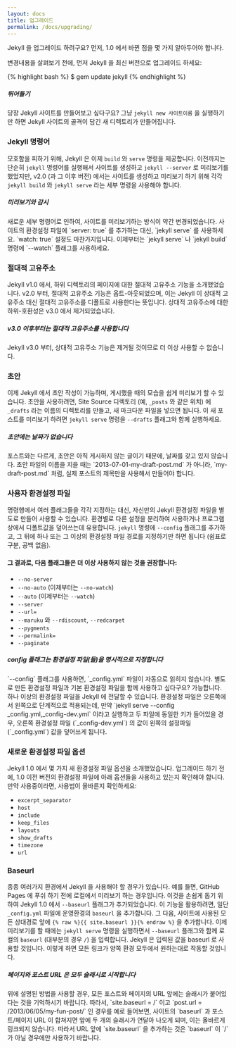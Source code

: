```yaml
---
layout: docs
title: 업그레이드
permalink: /docs/upgrading/
---
```


Jekyll 을 업그레이드 하려구요? 먼저, 1.0 에서 바뀐 점을 몇 가지 알아두어야
합니다.

변경내용을 살펴보기 전에, 먼저 Jekyll 을 최신 버전으로 업그레이드 하세요:

{% highlight bash %}
$ gem update jekyll
{% endhighlight %}

<div class="note feature">
  <h5 markdown="1">뛰어들기</h5>
  <p markdown="1">당장 Jekyll 사이트를 만들어보고 싶다구요? 그냥
   <code>jekyll new 사이트이름</code> 을 실행하기만 하면 Jekyll 사이트의 골격이
   담긴 새 디렉토리가 만들어집니다.</p>
</div>

### Jekyll 명령어

모호함을 피하기 위해, Jekyll 은 이제 `build` 와 `serve` 명령을 제공합니다.
이전까지는 단순히 `jekyll` 명령어를 실행해서 사이트를 생성하고 `jekyll --server`
로 미리보기를 했었지만, v2.0 (과 그 이후 버전) 에서는 사이트를 생성하고 미리보기
하기 위해 각각 `jekyll build` 와 `jekyll serve` 라는 세부 명령을 사용해야
합니다.

<div class="note info">
  <h5>미리보기와 감시</h5>
  <p markdown="1">새로운 세부 명령어로 인하여, 사이트를 미리보기하는 방식이
   약간 변경되었습니다. 사이트의 환경설정 파일에 `server: true` 를 추가하는
   대신, `jekyll serve` 를 사용하세요. `watch: true` 설정도 마찬가지입니다.
   이제부터는 `jekyll serve` 나 `jekyll build` 명령에 `--watch` 플래그를
   사용하세요.</p>
</div>

### 절대적 고유주소

Jekyll v1.0 에서, 하위 디렉토리의 페이지에 대한 절대적 고유주소 기능을
소개했었습니다. v2.0 부터, 절대적 고유주소 기능은 옵트-아웃되었으며, 이는 Jekyll
이 상대적 고유주소 대신 절대적 고유주소를 디폴트로 사용한다는 뜻입니다. 상대적
고유주소에 대한 하위-호환성은 v3.0 에서 제거되었습니다.

<div class="note warning" id="absolute-permalinks-warning">
  <h5 markdown="1">v3.0 이후부터는 절대적 고유주소를 사용합니다</h5>
  <p markdown="1">
    Jekyll v3.0 부터, 상대적 고유주소 기능은 제거될 것이므로 더 이상 사용할 수 없습니다.
  </p>
</div>

### 초안

이제 Jekyll 에서 초안 작성이 가능하며, 게시했을 때의 모습을 쉽게 미리보기 할 수
있습니다. 초안을 사용하려면, Site Source 디렉토리 (예, `_posts` 와 같은 위치) 에
`_drafts` 라는 이름의 디렉토리를 만들고, 새 마크다운 파일을 넣으면 됩니다. 이 새
포스트를 미리보기 하려면 `jekyll serve` 명령을 `--drafts` 플래그와 함께
실행하세요.

<div class="note info">
  <h5 markdown="1">초안에는 날짜가 없습니다</h5>
  <p markdown="1">
    포스트와는 다르게, 초안은 아직 게시하지 않는 글이기 때문에, 날짜를 갖고 있지
    않습니다. 초안 파일의 이름을 지을 때는 `2013-07-01-my-draft-post.md` 가
    아니라, `my-draft-post.md` 처럼, 실제 포스트의 제목만을 사용해서 만들어야
    합니다.</p>
</div>

### 사용자 환경설정 파일

명령행에서 여러 플래그들을 각각 지정하는 대신, 자신만의 Jekyll 환경설정 파일을
별도로 만들어 사용할 수 있습니다. 환경별로 다른 설정을 분리하여 사용하거나
프로그램 상에서 디폴트값을 덮어쓰는데 유용합니다. `jekyll` 명령에 `--config`
플래그를 추가하고, 그 뒤에 하나 또는 그 이상의 환경설정 파일 경로를 지정하기만
하면 됩니다 (쉼표로 구분, 공백 없음).

#### 그 결과로, 다음 플래그들은 더 이상 사용하지 않는 것을 권장합니다:

* `--no-server`
* `--no-auto` (이제부터는 `--no-watch`)
* `--auto` (이제부터는 `--watch`)
* `--server`
* `--url=`
* `--maruku` 와 `--rdiscount`, `--redcarpet`
* `--pygments`
* `--permalink=`
* `--paginate`

<div class="note info">
  <h5>config 플래그는 환경설정 파일(들)을 명시적으로 지정합니다</h5>
  <p markdown="1">`--config` 플래그를 사용하면, `_config.yml` 파일이 자동으로
    읽히지 않습니다. 별도로 만든 환경설정 파일과 기본 환경설정 파일을 함께
    사용하고 싶다구요? 가능합니다. 하나 이상의 환경설정 파일을 Jekyll 에 전달할
    수 있습니다. 환경설정 파일은 오른쪽에서 왼쪽으로 단계적으로 적용되는데, 만약
    `jekyll serve --config _config.yml,_config-dev.yml` 이라고 실행하고 두
    파일에 동일한 키가 들어있을 경우, 오른쪽 환경설정 파일 (`_config-dev.yml`)
    의 값이 왼쪽의 설정파일 (`_config.yml`) 값을 덮어쓰게 됩니다.</p>
</div>

### 새로운 환경설정 파일 옵션

Jekyll 1.0 에서 몇 가지 새 환경설정 파일 옵션을 소개했었습니다. 업그레이드 하기
전에, 1.0 이전 버전의 환경설정 파일에 아래 옵션들을 사용하고 있는지 확인해야
합니다. 만약 사용중이라면, 사용법이 올바른지 확인하세요:

* `excerpt_separator`
* `host`
* `include`
* `keep_files`
* `layouts`
* `show_drafts`
* `timezone`
* `url`

### Baseurl

종종 여러가지 환경에서 Jekyll 을 사용해야 할 경우가 있습니다. 예를 들면, GitHub
Pages 에 푸쉬 하기 전에 로컬에서 미리보기 하는 경우입니다. 이것을 손쉽게 돕기
위하여 Jekyll 1.0 에서 `--baseurl` 플래그가 추가되었습니다. 이 기능을
활용하려면, 일단 `_config.yml` 파일에 운영환경의 `baseurl` 을 추가합니다. 그
다음, 사이트에 사용된 모든 상대경로 앞에
`{% raw %}{{ site.baseurl }}{% endraw %}` 을 추가합니다. 이제 미리보기를 할
때에는 `jekyll serve` 명령을 실행하면서 `--baseurl` 플래그와 함께 로컬의
`baseurl` (대부분의 경우 `/`) 을 입력합니다. Jekyll 은 입력된 값을 baseurl 로
사용할 것입니다. 이렇게 하면 모든 링크가 양쪽 환경 모두에서 원하는대로 작동할
것입니다.


<div class="note warning">
  <h5 markdown="1">페이지와 포스트 URL 은 모두 슬래시로 시작합니다</h5>
  <p markdown="1">위에 설명된 방법을 사용할 경우, 모든 포스트와 페이지의 URL
  앞에는 슬래시가 붙어있다는 것을 기억하시기 바랍니다. 따라서,
  `site.baseurl = /` 이고 `post.url = /2013/06/05/my-fun-post/` 인 경우를 예로
  들어보면, 사이트의 `baseurl` 과 포스트/페이지 URL 이 합쳐지면 앞에 두 개의
  슬래시가 연달아 나오게 되며, 이는 올바르게 링크되지 않습니다. 따라서 URL 앞에
  `site.baseurl` 을 추가하는 것은 `baseurl` 이 `/` 가 아닐 경우에만 사용하기
  바랍니다.</p>
</div>
